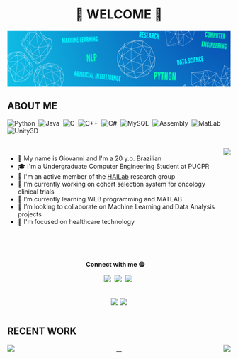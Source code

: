 <!--
**paivagio/paivagio** is a ✨ _special_ ✨ repository because its `README.md` (this file) appears on your GitHub profile.

Here are some ideas to get you started:
-->

<h1 align='center'><strong>🎉 WELCOME 🎉</strong></h1> 


<!--![Badge](https://img.shields.io/github/followers/paivagio) <img src="https://komarev.com/ghpvc/?username=paivagio"/>-->

![Banner](https://github.com/paivagio/paivagio/blob/main/BANNER%20LINKEDIN.png)

## ABOUT ME

![Python](https://img.shields.io/badge/Python-%237033AD?style=for-the-badge&logo=python&logoColor=white)&nbsp;
![Java](https://img.shields.io/badge/Java-%237033AD?style=for-the-badge&logo=java&logoColor=white)&nbsp;
![C](https://img.shields.io/badge/C-%237033AD?style=for-the-badge&logo=c&logoColor=white)&nbsp;
![C++](https://img.shields.io/badge/C%2B%2B-%237033AD?style=for-the-badge&logo=c%2B%2B&logoColor=white)&nbsp;
![C#](https://img.shields.io/badge/C%23-%237033AD?style=for-the-badge&logo=c-sharp&logoColor=white)&nbsp;
![MySQL](https://img.shields.io/badge/MySQL-%237033AD?style=for-the-badge&logo=mysql&logoColor=white)&nbsp;
![Assembly](https://img.shields.io/badge/Assembly-%237033AD?style=for-the-badge&logo=assembly&logoColor=white)&nbsp;
![MatLab](https://img.shields.io/badge/MatLab-%237033AD?style=for-the-badge&logo=matlab&logoColor=white)&nbsp;
![Unity3D](https://img.shields.io/badge/Unity-%237033AD?style=for-the-badge&logo=unity&logoColor=white)&nbsp;

<br/>

<img align='right' src="https://media.giphy.com/media/3o6Zt6ML6BklcajjsA/giphy.gif" height='280'/>

- 🖖 My name is Giovanni and I'm a 20 y.o. Brazilian
- 🎓 I'm a Undergraduate Computer Engineering Student at PUCPR
- 🥼 I'm an active member of the [HAILab](https://github.com/HAILab-PUCPR) research group
- 🔭 I’m currently working on cohort selection system for oncology clinical trials<br/>
- 🌱 I’m currently learning WEB programming and MATLAB<br/>
- 👯 I’m looking to collaborate on Machine Learning and Data Analysis projects<br/>
- 💙 I'm focused on healthcare technology

<br/>
<br/>
<br/>

<p align='center'><strong>Connect with me 😁</strong></p>

<div align='center'>
  <img src='https://img.shields.io/badge/instagram-%23E4405F?style=for-the-badge&logo=instagram&logoColor=white)](https://www.instagram.com/giovanni_paiva_/' align='center' />&nbsp;
  <img src='https://img.shields.io/badge/linkedin-%230077B5?style=for-the-badge&logo=linkedin&logoColor=white)](https://www.linkedin.com/in/giovannipaiva/' align='center' />&nbsp;
  <img src='https://img.shields.io/badge/discord-%237289d9?style=for-the-badge&logo=discord&logoColor=white)](https://discordapp.com/users/256154442309566465/' align='center' />&nbsp;
</div>

<!--
[![Instagram](https://img.shields.io/badge/instagram-%23E4405F?style=for-the-badge&logo=instagram&logoColor=white)](https://www.instagram.com/giovanni_paiva_/)&nbsp;
[![Linkedin](https://img.shields.io/badge/linkedin-%230077B5?style=for-the-badge&logo=linkedin&logoColor=white)](https://www.linkedin.com/in/giovannipaiva/)&nbsp;
[![Discord](https://img.shields.io/badge/discord-%237289d9?style=for-the-badge&logo=discord&logoColor=white)](https://discordapp.com/users/256154442309566465/)&nbsp;
-->

<br/>
<br/>

<div align="center"> 
  <img height="167em" align="center" src="https://github-readme-stats.vercel.app/api?username=paivagio&show_icons=true&theme=midnight-purple&include_all_commits=true&count_private=true"/>
   <img height="167em" align="center" src="https://github-readme-stats.vercel.app/api/top-langs/?username=paivagio&layout=compact&theme=midnight-purple&exclude_repo=CliNTREc-Interface"/>
</div> 

<br/>

## RECENT WORK


<div align="center"> 
  <a href='https://github.com/paivagio/CliNTREc'>
    <img align="left" src="https://github-readme-stats.vercel.app/api/pin/?username=paivagio&repo=CliNTREc&theme=midnight-purple"/>&nbsp;
  </a>
  <a href='https://github.com/paivagio/CliNTREc-Interface'>
    <img align="right" src="https://github-readme-stats.vercel.app/api/pin/?username=paivagio&repo=CliNTREc-Interface&theme=midnight-purple"/>&nbsp;
  </a>
</div> 

<!--
[![Readme Card](https://github-readme-stats.vercel.app/api/pin/?username=paivagio&repo=CliNTREc&theme=midnight-purple)](https://github.com/paivagio/CliNTREc)&nbsp;
[![Readme Card](https://github-readme-stats.vercel.app/api/pin/?username=paivagio&repo=CliNTREc-Interface&theme=midnight-purple)](https://github.com/paivagio/CliNTREc-Interface)&nbsp;
-->
